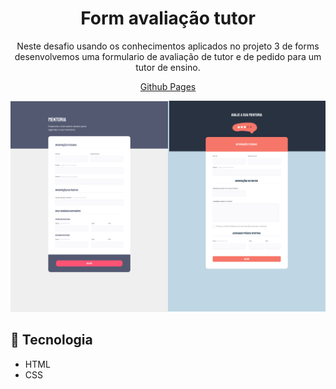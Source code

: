 <h1 align="center">Form avaliação tutor</h1>

<p align="center">Neste desafio usando os conhecimentos aplicados no projeto 3 de forms desenvolvemos uma formulario de avaliação de tutor e de pedido para um tutor de ensino.</p>

<p align="center"><a href="https://lucasspor.github.io/desafio-rocketseat-03/" target="_blank"> Github Pages </a></p>

<img src="./.github/preview.png" alt=" preview do projeto"/>

## 🚀 Tecnologia

- HTML
- CSS